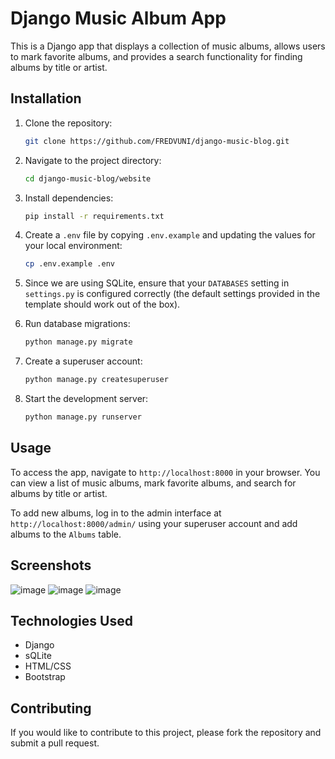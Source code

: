 # Django Music Album App

This is a Django app that displays a collection of music albums, allows users to mark favorite albums, and provides a search functionality for finding albums by title or artist.

## Installation

1. Clone the repository:

   ```bash
   git clone https://github.com/FREDVUNI/django-music-blog.git
   ```

2. Navigate to the project directory:

   ```bash
   cd django-music-blog/website
   ```

3. Install dependencies:

   ```bash
   pip install -r requirements.txt
   ```

4. Create a `.env` file by copying `.env.example` and updating the values for your local environment:

   ```bash
   cp .env.example .env
   ```

5. Since we are using SQLite, ensure that your `DATABASES` setting in `settings.py` is configured correctly (the default settings provided in the template should work out of the box).

6. Run database migrations:

   ```bash
   python manage.py migrate
   ```

7. Create a superuser account:

   ```bash
   python manage.py createsuperuser
   ```

8. Start the development server:

   ```bash
   python manage.py runserver
   ```

## Usage

To access the app, navigate to `http://localhost:8000` in your browser. You can view a list of music albums, mark favorite albums, and search for albums by title or artist.

To add new albums, log in to the admin interface at `http://localhost:8000/admin/` using your superuser account and add albums to the `Albums` table.

## Screenshots

![image](https://github.com/user-attachments/assets/f08ad562-6830-4929-bc39-72b22e2f30d1)
![image](https://github.com/user-attachments/assets/187bfbf5-19a7-45cf-90ee-36784138d385)
![image](https://github.com/user-attachments/assets/cebcada1-a930-430e-a7f9-b1809a55919a)

## Technologies Used

- Django
- sQLite
- HTML/CSS
- Bootstrap

## Contributing

If you would like to contribute to this project, please fork the repository and submit a pull request. 
